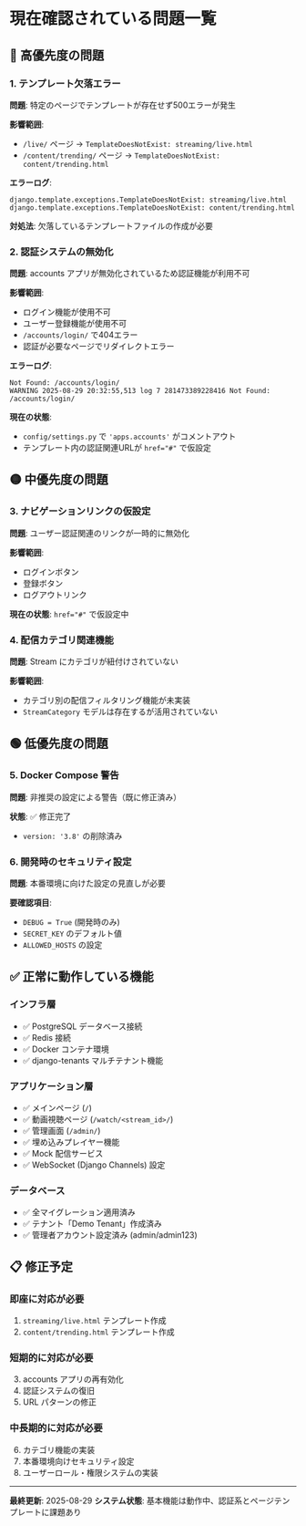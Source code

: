 # 現在確認されている問題一覧

## 🔴 高優先度の問題

### 1. テンプレート欠落エラー
**問題**: 特定のページでテンプレートが存在せず500エラーが発生

**影響範囲**:
- `/live/` ページ → `TemplateDoesNotExist: streaming/live.html`
- `/content/trending/` ページ → `TemplateDoesNotExist: content/trending.html`

**エラーログ**:
```
django.template.exceptions.TemplateDoesNotExist: streaming/live.html
django.template.exceptions.TemplateDoesNotExist: content/trending.html
```

**対処法**: 欠落しているテンプレートファイルの作成が必要

### 2. 認証システムの無効化
**問題**: accounts アプリが無効化されているため認証機能が利用不可

**影響範囲**:
- ログイン機能が使用不可
- ユーザー登録機能が使用不可
- `/accounts/login/` で404エラー
- 認証が必要なページでリダイレクトエラー

**エラーログ**:
```
Not Found: /accounts/login/
WARNING 2025-08-29 20:32:55,513 log 7 281473389228416 Not Found: /accounts/login/
```

**現在の状態**: 
- `config/settings.py` で `'apps.accounts'` がコメントアウト
- テンプレート内の認証関連URLが `href="#"` で仮設定

## 🟡 中優先度の問題

### 3. ナビゲーションリンクの仮設定
**問題**: ユーザー認証関連のリンクが一時的に無効化

**影響範囲**:
- ログインボタン
- 登録ボタン  
- ログアウトリンク

**現在の状態**: `href="#"` で仮設定中

### 4. 配信カテゴリ関連機能
**問題**: Stream にカテゴリが紐付けされていない

**影響範囲**:
- カテゴリ別の配信フィルタリング機能が未実装
- `StreamCategory` モデルは存在するが活用されていない

## 🟢 低優先度の問題

### 5. Docker Compose 警告
**問題**: 非推奨の設定による警告（既に修正済み）

**状態**: ✅ 修正完了
- `version: '3.8'` の削除済み

### 6. 開発時のセキュリティ設定
**問題**: 本番環境に向けた設定の見直しが必要

**要確認項目**:
- `DEBUG = True` (開発時のみ)
- `SECRET_KEY` のデフォルト値
- `ALLOWED_HOSTS` の設定

## ✅ 正常に動作している機能

### インフラ層
- ✅ PostgreSQL データベース接続
- ✅ Redis 接続
- ✅ Docker コンテナ環境
- ✅ django-tenants マルチテナント機能

### アプリケーション層
- ✅ メインページ (`/`)
- ✅ 動画視聴ページ (`/watch/<stream_id>/`)
- ✅ 管理画面 (`/admin/`)
- ✅ 埋め込みプレイヤー機能
- ✅ Mock 配信サービス
- ✅ WebSocket (Django Channels) 設定

### データベース
- ✅ 全マイグレーション適用済み
- ✅ テナント「Demo Tenant」作成済み
- ✅ 管理者アカウント設定済み (admin/admin123)

## 📋 修正予定

### 即座に対応が必要
1. `streaming/live.html` テンプレート作成
2. `content/trending.html` テンプレート作成

### 短期的に対応が必要  
3. accounts アプリの再有効化
4. 認証システムの復旧
5. URL パターンの修正

### 中長期的に対応が必要
6. カテゴリ機能の実装
7. 本番環境向けセキュリティ設定
8. ユーザーロール・権限システムの実装

---

**最終更新**: 2025-08-29
**システム状態**: 基本機能は動作中、認証系とページテンプレートに課題あり
